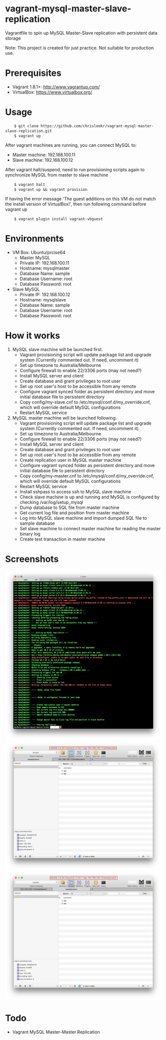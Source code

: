 # vagrant-mysql-master-slave-replication
Vagrantfile to spin up MySQL Master-Slave replication with persistent data storage

Note: This project is created for just practice. Not suitable for production use.


# Prerequisites
* Vagrant 1.8.1+: <http://www.vagrantup.com/>
* VirtualBox: <https://www.virtualbox.org/>

# Usage
```
    $ git clone https://github.com/chrisleekr/vagrant-mysql-master-slave-replication.git
    $ vagrant up
```
After vagrant machines are running, you can connect MySQL to:
* Master machine: 192.168.100.11
* Slave machine: 192.168.100.12

After vagrant halt/suspend, need to run provisioning scripts again to synchronize MySQL from master to slave machine
```
    $ vagrant halt
    $ vagrant up && vagrant provision
```

If having the error message 'The guest additions on this VM do not match the install version of VirtualBox!', then run following command before vagrant up
```
    $ vagrant plugin install vagrant-vbguest
```
 
# Environments
* VM Box: Ubuntu/prcise64
    * Master MySQL
    * Private IP: 192.168.100.11
    * Hostname: mysqlmaster
    * Database Name: sample
    * Database Username: root
    * Database Password: root 
* Slave MySQL
    * Private IP: 192.168.100.12
    * Hostname: mysqlslave
    * Database Name: sample
    * Database Username: root
    * Database Password: root
 
# How it works
1. MySQL slave machine will be launched first. 
    * Vagrant provisioning script will update package list and upgrade system (Currently commented out. If need, uncomment it)
    * Set up timezone to Australia/Melbourne
    * Configure firewall to enable 22/3306 ports (may not need?)
    * Install MySQL server and client
    * Create database and grant privileges to root user
    * Set up root user's host to be accessible from any remote 
    * Configure vagrant synced folder as persistent directory and move initial database file to persistent directory
    * Copy config/my-slave.cnf to /etc/mysql/conf.d/my_override.cnf, which will override default MySQL configurations
    * Restart MySQL service
2. MySQL master machine will be launched following.
    * Vagrant provisioning script will update package list and upgrade system (Currently commented out. If need, uncomment it)
    * Set up timezone to Australia/Melbourne
    * Configure firewall to enable 22/3306 ports (may not need?)
    * Install MySQL server and client
    * Create database and grant privileges to root user
    * Set up root user's host to be accessible from any remote 
    * Create replication user in MySQL master machine
    * Configure vagrant synced folder as persistent directory and move initial database file to persistent directory
    * Copy config/my-master.cnf to /etc/mysql/conf.d/my_override.cnf, which will override default MySQL configurations
    * Restart MySQL service
    * Install sshpass to access ssh to MySQL slave machine
    * Check slave machine is up and running and MySQL is configured by checking /var/log/setup_mysql
    * Dump database to SQL file from master machine
    * Get current log file and position from master machine
    * Log into MySQL slave machine and import dumped SQL file to sample database
    * Set slave machine to connect master machine for reading the master binary log
    * Create test transaction in master machine
    
# Screenshots
![Alt text](/screenshots/screenshot1.png?raw=true "vagrant up")
![Alt text](/screenshots/screenshot2.png?raw=true "MySQL master machine")
![Alt text](/screenshots/screenshot3.png?raw=true "MySQL slave machine")

# Todo
* Vagrant MySQL Master-Master Replication
